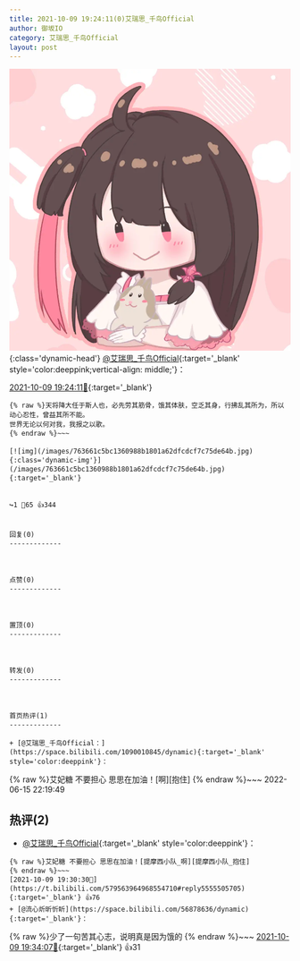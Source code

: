 ```yaml
---
title: 2021-10-09 19:24:11(0)艾瑞思_千鸟Official
author: 御坂IO
category: 艾瑞思_千鸟Official
layout: post
---
```


![img](/images/7e08840c56f251de28bdf766b647bd5fe9a5d50a.jpg){:class='dynamic-head'}
[@艾瑞思_千鸟Official](https://space.bilibili.com/1090010845/dynamic){:target='_blank' style='color:deeppink;vertical-align: middle;'}：

[2021-10-09 19:24:11🔗](https://t.bilibili.com/579563964968554710){:target='_blank'}

~~~
{% raw %}天将降大任于斯人也，必先劳其筋骨，饿其体肤，空乏其身，行拂乱其所为，所以动心忍性，曾益其所不能。
世界无论以何对我，我报之以歌。
{% endraw %}~~~

[![img](/images/763661c5bc1360988b1801a62dfcdcf7c75de64b.jpg){:class='dynamic-img'}](/images/763661c5bc1360988b1801a62dfcdcf7c75de64b.jpg){:target='_blank'}


↪️1 💬65 👍344


回复(0)
-------------



点赞(0)
-------------



置顶(0)
-------------



转发(0)
-------------



首页热评(1)
-------------

+ [@艾瑞思_千鸟Official：](https://space.bilibili.com/1090010845/dynamic){:target='_blank' style='color:deeppink'}：
~~~
{% raw %}艾妃糖 不要担心 思思在加油！[啊][抱住]
{% endraw %}~~~
2022-06-15 22:19:49


热评(2)
-------------

+ [@艾瑞思_千鸟Official](https://space.bilibili.com/1090010845/dynamic){:target='_blank' style='color:deeppink'}：
~~~
{% raw %}艾妃糖 不要担心 思思在加油！[提摩西小队_啊][提摩西小队_抱住]
{% endraw %}~~~
[2021-10-09 19:30:30🔗](https://t.bilibili.com/579563964968554710#reply5555505705){:target='_blank'} 👍76
+ [@流心炘昕忻盺](https://space.bilibili.com/56878636/dynamic){:target='_blank'}：
~~~
{% raw %}少了一句苦其心志，说明真是因为饿的
{% endraw %}~~~
[2021-10-09 19:34:07🔗](https://t.bilibili.com/579563964968554710#reply5555527487){:target='_blank'} 👍31


